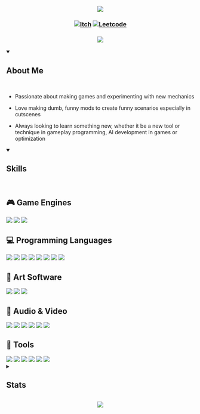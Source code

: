  <!-- Top Banner -->

<p align="center">
<img src="https://capsule-render.vercel.app/api?type=waving&color=fffff0&height=210&section=header&text=Hi%20There,%20I'm%20Lex&fontColor=100c08&fontAlignY=45&reversal=true"/>
</p>

<!-- Links -->

### <p align="center"> [![Itch](https://img.shields.io/badge/-itch.io-fffff0?style=for-the-badge)](https://mynameslex.itch.io/) [![Leetcode](https://img.shields.io/badge/-leetcode-fffff0?style=for-the-badge)](https://leetcode.com/u/MyNamesLex/)</p>

### <p align="center"> <a href="https://github.com/DenverCoder1/readme-typing-svg"><img src="https://readme-typing-svg.herokuapp.com/?lines=Video+Game+Programmer;I+Make+Games;&font=Fira%20Code&center=true&color=fffff0"></a></p>

<!-- About Me -->

<details open>
<summary><h2>About Me</h2></summary>

<br/>

* Passionate about making games and experimenting with new mechanics

* Love making dumb, funny mods to create funny scenarios especially in cutscenes

* Always looking to learn something new, whether it be a new tool or technique in gameplay programming, AI development in games or optimization

</details>

<!-- Skills -->

<details open>
<summary><h2>Skills</h2></summary>

<br>

## 🎮 Game Engines
<img src="https://img.shields.io/badge/-Unity-fffff0"/>  
<img src="https://img.shields.io/badge/-Unreal Engine 5-fffff0"/>  
<img src="https://img.shields.io/badge/-Crayta-fffff0"/>  

## 💻 Programming Languages
<img src="https://img.shields.io/badge/-C%2B%2B-fffff0"/>  
<img src="https://img.shields.io/badge/-Blueprints-fffff0"/>  
<img src="https://img.shields.io/badge/-C%23-fffff0"/>  
<img src="https://img.shields.io/badge/-Python-fffff0"/>  
<img src="https://img.shields.io/badge/-Lua-fffff0"/>  
<img src="https://img.shields.io/badge/-Processing-fffff0"/>  
<img src="https://img.shields.io/badge/-OpenGL-fffff0"/>  
<img src="https://img.shields.io/badge/-GLSL-fffff0"/>  

## 🎨 Art Software
<img src="https://img.shields.io/badge/-Blender-fffff0"/>  
<img src="https://img.shields.io/badge/-Aseprite-fffff0"/>  
<img src="https://img.shields.io/badge/-Gimp-fffff0"/>  

## 🎵 Audio & Video
<img src="https://img.shields.io/badge/-FL Studio 20-fffff0"/>  
<img src="https://img.shields.io/badge/-Audacity-fffff0"/>  
<img src="https://img.shields.io/badge/-OBS-fffff0"/>  
<img src="https://img.shields.io/badge/-Movie%20Studio%2016-fffff0"/>  
<img src="https://img.shields.io/badge/-Bosca%20Ceoil-fffff0"/>  
<img src="https://img.shields.io/badge/-SFXR-fffff0"/>  

## 🔧 Tools
<img src="https://img.shields.io/badge/-Git-fffff0"/>  
<img src="https://img.shields.io/badge/-Github Desktop-fffff0"/>  
<img src="https://img.shields.io/badge/-Git Bash-fffff0"/>  
<img src="https://img.shields.io/badge/-Markdown-fffff0"/>  
<img src="https://img.shields.io/badge/-Jira-fffff0"/>  
<img src="https://img.shields.io/badge/-Trello-fffff0"/>  

</div>

</details> 

<!-- Stats -->

<details>
<summary><h2>Stats</h2></summary>

<br/>

<div align="left">

<h3> Visits </h3>

![Visits](https://komarev.com/ghpvc/?username=MyNamesLex&color=100c08)

<h3> Trophies </h3>

[![trophy](https://github-profile-trophy.vercel.app/?username=MyNamesLex&theme=onestar)](https://github.com/ryo-ma/github-profile-trophy)

<h3> GitHub Profile Stats </h3>

![Anurag's GitHub stats](https://github-readme-stats.vercel.app/api?username=mynameslex&show_icons=true&theme=dark&hide_border=true)

![Top Langs](https://github-readme-stats.vercel.app/api/top-langs/?username=mynameslex&langs_count=6&layout=compact&hide_border=true&theme=dark&hide=hlsl,shaderlab,glsl)

<h3> Activity Graph </h3>

[![Ashutosh's github activity graph](https://github-readme-activity-graph.vercel.app/graph?username=MyNamesLex&theme=high-contrast)](https://github.com/ashutosh00710/github-readme-activity-graph)

</div>

</details>

<!-- Footer -->
<p align="center">
  <img src="https://capsule-render.vercel.app/api?type=waving&color=fffff0&height=110&section=footer&animation=twinkling&reversal=true"/>
</p>
